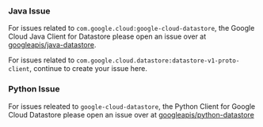 ### Java Issue

For issues related to `com.google.cloud:google-cloud-datastore`, the Google
Cloud Java Client for Datastore please open an issue over at [googleapis/java-datastore](http://github.com/googleapis/java-datastore/issues/new/choose).

For issues related to `com.google.cloud.datastore:datastore-v1-proto-client`,
continue to create your issue here.

### Python Issue

For issues releated to `google-cloud-datastore`, the Python Client for Google
Cloud Datastore please open an issue over at [googleapis/python-datastore](http://github.com/googleapis/python-datastore/issues/new/choose)
